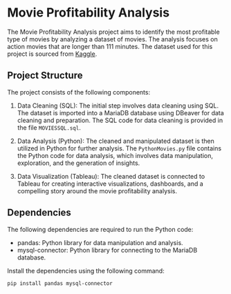 # Movie Profitability Analysis

The Movie Profitability Analysis project aims to identify the most profitable type of movies by analyzing a dataset of movies. The analysis focuses on action movies that are longer than 111 minutes. The dataset used for this project is sourced from [Kaggle](https://www.kaggle.com/datasets/bharatnatrayn/movies-dataset-for-feature-extracion-prediction).

## Project Structure

The project consists of the following components:

1. Data Cleaning (SQL): The initial step involves data cleaning using SQL. The dataset is imported into a MariaDB database using DBeaver for data cleaning and preparation. The SQL code for data cleaning is provided in the file `MOVIESSQL.sql`.

2. Data Analysis (Python): The cleaned and manipulated dataset is then utilized in Python for further analysis. The `PythonMovies.py` file contains the Python code for data analysis, which involves data manipulation, exploration, and the generation of insights.

3. Data Visualization (Tableau): The cleaned dataset is connected to Tableau for creating interactive visualizations, dashboards, and a compelling story around the movie profitability analysis.

## Dependencies

The following dependencies are required to run the Python code:

- pandas: Python library for data manipulation and analysis.
- mysql-connector: Python library for connecting to the MariaDB database.

Install the dependencies using the following command:

```shell
pip install pandas mysql-connector
